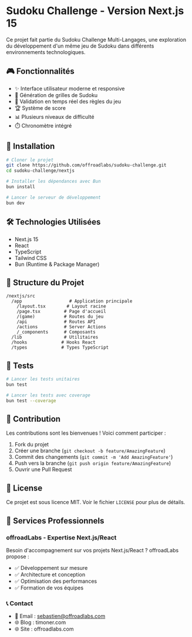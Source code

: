 # Sudoku Challenge - Version Next.js 15

Ce projet fait partie du Sudoku Challenge Multi-Langages, une exploration du développement d'un même jeu de Sudoku dans différents environnements technologiques.

## 🎮 Fonctionnalités

- ✨ Interface utilisateur moderne et responsive
- 🎲 Génération de grilles de Sudoku
- 🎯 Validation en temps réel des règles du jeu
- 🏆 Système de score
- 📊 Plusieurs niveaux de difficulté
- ⏱️ Chronomètre intégré

## 🚀 Installation

```bash
# Cloner le projet
git clone https://github.com/offroadlabs/sudoku-challenge.git
cd sudoku-challenge/nextjs

# Installer les dépendances avec Bun
bun install

# Lancer le serveur de développement
bun dev
```

## 🛠️ Technologies Utilisées

- Next.js 15
- React
- TypeScript
- Tailwind CSS
- Bun (Runtime & Package Manager)

## 📁 Structure du Projet

```
/nextjs/src                    
  /app                  # Application principale
    /layout.tsx        # Layout racine
    /page.tsx         # Page d'accueil
    /(game)           # Routes du jeu
    /api              # Routes API
    /actions          # Server Actions
    /_components      # Composants
  /lib                # Utilitaires
  /hooks             # Hooks React
  /types             # Types TypeScript
```

## 🧪 Tests

```bash
# Lancer les tests unitaires
bun test

# Lancer les tests avec coverage
bun test --coverage
```

## 🤝 Contribution

Les contributions sont les bienvenues ! Voici comment participer :

1. Fork du projet
2. Créer une branche (`git checkout -b feature/AmazingFeature`)
3. Commit des changements (`git commit -m 'Add AmazingFeature'`)
4. Push vers la branche (`git push origin feature/AmazingFeature`)
5. Ouvrir une Pull Request

## 📝 License

Ce projet est sous licence MIT. Voir le fichier `LICENSE` pour plus de détails.

## 🔧 Services Professionnels

### offroadLabs - Expertise Next.js/React

Besoin d'accompagnement sur vos projets Next.js/React ? offroadLabs propose :

* ✅ Développement sur mesure
* ✅ Architecture et conception
* ✅ Optimisation des performances
* ✅ Formation de vos équipes

### 📞 Contact

* 📧 Email : sebastien@offroadlabs.com
* 🌐 Blog : timoner.com
* 🌐 Site : offroadlabs.com 